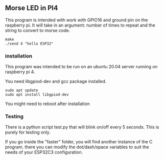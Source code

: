 ## Morse LED in PI4

This program is intended with work with GPIO16 and ground pin on the raspberry pi. It will take in an argument: number of times to repeat and the string to convert to morse code.

```
make
./send 4 "hello ESP32"
```

### installation
This program was intended to be run on an ubuntu 20.04 server running on raspberry pi 4.

You need libgpiod-dev and gcc package installed.

```
sudo apt update
sudo apt install libgpiod-dev
```
You might need to reboot after installation


### Testing
There is a python script test.py that will blink on/off every 5 seconds. This is purely for testing only.

If you go inside the "faster" folder, you will find another instance of the C program. there you can modify the dot/dash/space variables to suit the needs of your ESP32C3 configuration.